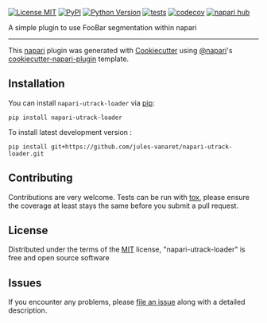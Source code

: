 
[![License MIT](https://img.shields.io/pypi/l/napari-utrack-loader.svg?color=green)](https://github.com/jules-vanaret/napari-utrack-loader/raw/main/LICENSE)
[![PyPI](https://img.shields.io/pypi/v/napari-utrack-loader.svg?color=green)](https://pypi.org/project/napari-utrack-loader)
[![Python Version](https://img.shields.io/pypi/pyversions/napari-utrack-loader.svg?color=green)](https://python.org)
[![tests](https://github.com/jules-vanaret/napari-utrack-loader/workflows/tests/badge.svg)](https://github.com/jules-vanaret/napari-utrack-loader/actions)
[![codecov](https://codecov.io/gh/jules-vanaret/napari-utrack-loader/branch/main/graph/badge.svg)](https://codecov.io/gh/jules-vanaret/napari-utrack-loader)
[![napari hub](https://img.shields.io/endpoint?url=https://api.napari-hub.org/shields/napari-utrack-loader)](https://napari-hub.org/plugins/napari-utrack-loader)

A simple plugin to use FooBar segmentation within napari

----------------------------------

This [napari] plugin was generated with [Cookiecutter] using [@napari]'s [cookiecutter-napari-plugin] template.

<!--
Don't miss the full getting started guide to set up your new package:
https://github.com/napari/cookiecutter-napari-plugin#getting-started

and review the napari docs for plugin developers:
https://napari.org/stable/plugins/index.html
-->

## Installation

You can install `napari-utrack-loader` via [pip]:

    pip install napari-utrack-loader



To install latest development version :

    pip install git+https://github.com/jules-vanaret/napari-utrack-loader.git


## Contributing

Contributions are very welcome. Tests can be run with [tox], please ensure
the coverage at least stays the same before you submit a pull request.

## License

Distributed under the terms of the [MIT] license,
"napari-utrack-loader" is free and open source software

## Issues

If you encounter any problems, please [file an issue] along with a detailed description.

[napari]: https://github.com/napari/napari
[Cookiecutter]: https://github.com/audreyr/cookiecutter
[@napari]: https://github.com/napari
[MIT]: http://opensource.org/licenses/MIT
[BSD-3]: http://opensource.org/licenses/BSD-3-Clause
[GNU GPL v3.0]: http://www.gnu.org/licenses/gpl-3.0.txt
[GNU LGPL v3.0]: http://www.gnu.org/licenses/lgpl-3.0.txt
[Apache Software License 2.0]: http://www.apache.org/licenses/LICENSE-2.0
[Mozilla Public License 2.0]: https://www.mozilla.org/media/MPL/2.0/index.txt
[cookiecutter-napari-plugin]: https://github.com/napari/cookiecutter-napari-plugin

[file an issue]: https://github.com/jules-vanaret/napari-utrack-loader/issues

[napari]: https://github.com/napari/napari
[tox]: https://tox.readthedocs.io/en/latest/
[pip]: https://pypi.org/project/pip/
[PyPI]: https://pypi.org/
